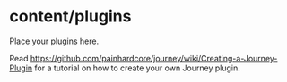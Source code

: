 # content/plugins

Place your plugins here.

Read https://github.com/painhardcore/journey/wiki/Creating-a-Journey-Plugin for a tutorial on how to create your own Journey plugin.